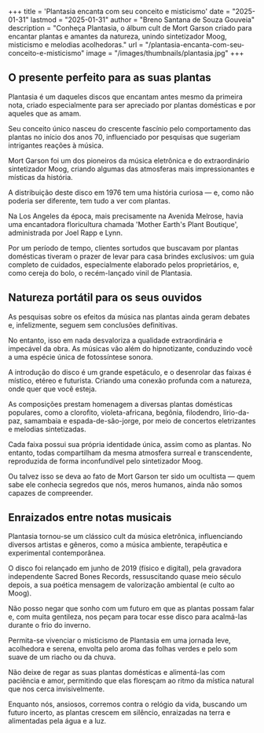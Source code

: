+++
title = 'Plantasia encanta com seu conceito e misticismo'
date = "2025-01-31"
lastmod = "2025-01-31"
author = "Breno Santana de Souza Gouveia"
description = "Conheça Plantasia, o álbum cult de Mort Garson criado para encantar plantas e amantes da natureza, unindo sintetizador Moog, misticismo e melodias acolhedoras."
url = "/plantasia-encanta-com-seu-conceito-e-misticismo"
image = "/images/thumbnails/plantasia.jpg"
+++

## O presente perfeito para as suas plantas

Plantasia é um daqueles discos que encantam antes mesmo da primeira nota, criado especialmente para ser apreciado por plantas domésticas e por aqueles que as amam.

Seu conceito único nasceu do crescente fascínio pelo comportamento das plantas no início dos anos 70, influenciado por pesquisas que sugeriam intrigantes reações à música.

Mort Garson foi um dos pioneiros da música eletrônica e do extraordinário sintetizador Moog, criando algumas das atmosferas mais impressionantes e místicas da história.

A distribuição deste disco em 1976 tem uma história curiosa — e, como não poderia ser diferente, tem tudo a ver com plantas.

Na Los Angeles da época, mais precisamente na Avenida Melrose, havia uma encantadora floricultura chamada 'Mother Earth's Plant Boutique', administrada por Joel Rapp e Lynn.

Por um período de tempo, clientes sortudos que buscavam por plantas domésticas tiveram o prazer de levar para casa brindes exclusivos: um guia completo de cuidados, especialmente elaborado pelos proprietários, e, como cereja do bolo, o recém-lançado vinil de Plantasia.

## Natureza portátil para os seus ouvidos

As pesquisas sobre os efeitos da música nas plantas ainda geram debates e, infelizmente, seguem sem conclusões definitivas.

No entanto, isso em nada desvaloriza a qualidade extraordinária e impecável da obra. As músicas vão além do hipnotizante, conduzindo você a uma espécie única de fotossíntese sonora.

A introdução do disco é um grande espetáculo, e o desenrolar das faixas é místico, etéreo e futurista. Criando uma conexão profunda com a natureza, onde quer que você esteja.

As composições prestam homenagem a diversas plantas domésticas populares, como a clorofito, violeta-africana, begônia, filodendro, lírio-da-paz, samambaia e espada-de-são-jorge, por meio de concertos eletrizantes e melodias sintetizadas.

Cada faixa possui sua própria identidade única, assim como as plantas. No entanto, todas compartilham da mesma atmosfera surreal e transcendente, reproduzida de forma inconfundível pelo sintetizador Moog.

Ou talvez isso se deva ao fato de Mort Garson ter sido um ocultista — quem sabe ele conhecia segredos que nós, meros humanos, ainda não somos capazes de compreender.

## Enraizados entre notas musicais

Plantasia tornou-se um clássico cult da música eletrônica, influenciando diversos artistas e gêneros, como a música ambiente, terapêutica e experimental contemporânea.

O disco foi relançado em junho de 2019 (físico e digital), pela gravadora independente Sacred Bones Records, ressuscitando quase meio século depois, a sua poética mensagem de valorização ambiental (e culto ao Moog).

Não posso negar que sonho com um futuro em que as plantas possam falar e, com muita gentileza, nos peçam para tocar esse disco para acalmá-las durante o frio do inverno.

Permita-se vivenciar o misticismo de Plantasia em uma jornada leve, acolhedora e serena, envolta pelo aroma das folhas verdes e pelo som suave de um riacho ou da chuva.

Não deixe de regar as suas plantas domésticas e alimentá-las com paciência e amor, permitindo que elas floresçam ao ritmo da mística natural que nos cerca invisivelmente.

Enquanto nós, ansiosos, corremos contra o relógio da vida, buscando um futuro incerto, as plantas crescem em silêncio, enraizadas na terra e alimentadas pela água e a luz.